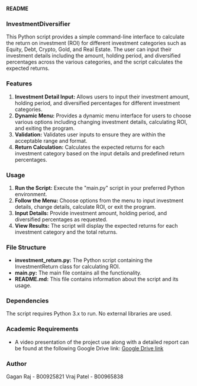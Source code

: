 
**README**

### InvestmentDiversifier

This Python script provides a simple command-line interface to calculate the return on investment (ROI) for different investment categories such as Equity, Debt, Crypto, Gold, and Real Estate. The user can input their investment details including the amount, holding period, and diversified percentages across the various categories, and the script calculates the expected returns.

### Features

1. **Investment Detail Input:** Allows users to input their investment amount, holding period, and diversified percentages for different investment categories.
2. **Dynamic Menu:** Provides a dynamic menu interface for users to choose various options including changing investment details, calculating ROI, and exiting the program.
3. **Validation:** Validates user inputs to ensure they are within the acceptable range and format.
4. **Return Calculation:** Calculates the expected returns for each investment category based on the input details and predefined return percentages.

### Usage

1. **Run the Script:** Execute the "main.py" script in your preferred Python environment.
2. **Follow the Menu:** Choose options from the menu to input investment details, change details, calculate ROI, or exit the program.
3. **Input Details:** Provide investment amount, holding period, and diversified percentages as requested.
4. **View Results:** The script will display the expected returns for each investment category and the total returns.

### File Structure

- **investment_return.py:** The Python script containing the InvestmentReturn class for calculating ROI.
- **main.py:** The main file contains all the functionality.
- **README.md:** This file contains information about the script and its usage.

### Dependencies

The script requires Python 3.x to run. No external libraries are used.

### Academic Requirements

- A video presentation of the project use along with a detailed report can be found at the following Google Drive link: [Google Drive link](https://drive.google.com/drive/folders/1RmTwvu5AGY_vj1AFM0LxeX5Bny_pcODd?usp=sharing)

### Author

Gagan Raj - B00925821
Vraj Patel - B00965838
